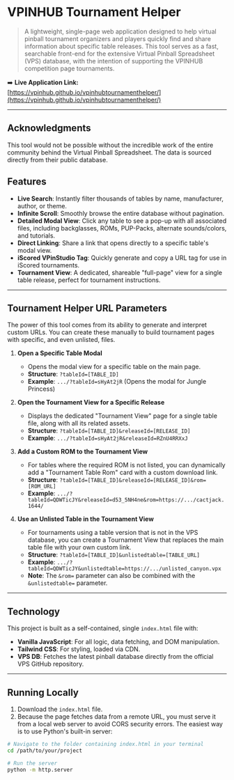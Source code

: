 # VPINHUB Tournament Helper

> A lightweight, single-page web application designed to help virtual pinball tournament organizers and players quickly find and share information about specific table releases. This tool serves as a fast, searchable front-end for the extensive Virtual Pinball Spreadsheet (VPS) database, with the intention of supporting the VPINHUB competition page tournaments.

➡️ **Live Application Link:** [https://vpinhub.github.io/vpinhubtournamenthelper/](https://vpinhub.github.io/vpinhubtournamenthelper/)

---

## Acknowledgments

This tool would not be possible without the incredible work of the entire community behind the Virtual Pinball Spreadsheet. The data is sourced directly from their public database.

## Features

-   **Live Search**: Instantly filter thousands of tables by name, manufacturer, author, or theme.
-   **Infinite Scroll**: Smoothly browse the entire database without pagination.
-   **Detailed Modal View**: Click any table to see a pop-up with all associated files, including backglasses, ROMs, PUP-Packs, alternate sounds/colors, and tutorials.
-   **Direct Linking**: Share a link that opens directly to a specific table's modal view.
-   **iScored VPinStudio Tag**: Quickly generate and copy a URL tag for use in iScored tournaments.
-   **Tournament View**: A dedicated, shareable "full-page" view for a single table release, perfect for tournament instructions.

---

## Tournament Helper URL Parameters

The power of this tool comes from its ability to generate and interpret custom URLs. You can create these manually to build tournament pages with specific, and even unlisted, files.

1.  **Open a Specific Table Modal**
    -   Opens the modal view for a specific table on the main page.
    -   **Structure**: `?tableId=[TABLE_ID]`
    -   **Example**: `.../?tableId=sHyAt2jR` (Opens the modal for Jungle Princess)

2.  **Open the Tournament View for a Specific Release**
    -   Displays the dedicated "Tournament View" page for a single table file, along with all its related assets.
    -   **Structure**: `?tableId=[TABLE_ID]&releaseId=[RELEASE_ID]`
    -   **Example**: `.../?tableId=sHyAt2jR&releaseId=RZnU4RRXxJ`

3.  **Add a Custom ROM to the Tournament View**
    -   For tables where the required ROM is not listed, you can dynamically add a "Tournament Table Rom" card with a custom download link.
    -   **Structure**: `?tableId=[TABLE_ID]&releaseId=[RELEASE_ID]&rom=[ROM_URL]`
    -   **Example**: `.../?tableId=QDWTicJY&releaseId=d53_5NH4ne&rom=https://.../cactjack.1644/`

4.  **Use an Unlisted Table in the Tournament View**
    -   For tournaments using a table version that is not in the VPS database, you can create a Tournament View that replaces the main table file with your own custom link.
    -   **Structure**: `?tableId=[TABLE_ID]&unlistedtable=[TABLE_URL]`
    -   **Example**: `.../?tableId=QDWTicJY&unlistedtable=https://.../unlisted_canyon.vpx`
    -   **Note**: The `&rom=` parameter can also be combined with the `&unlistedtable=` parameter.

---

## Technology

This project is built as a self-contained, single `index.html` file with:

-   **Vanilla JavaScript**: For all logic, data fetching, and DOM manipulation.
-   **Tailwind CSS**: For styling, loaded via CDN.
-   **VPS DB**: Fetches the latest pinball database directly from the official VPS GitHub repository.

---

## Running Locally

1.  Download the `index.html` file.
2.  Because the page fetches data from a remote URL, you must serve it from a local web server to avoid CORS security errors. The easiest way is to use Python's built-in server:

```bash
# Navigate to the folder containing index.html in your terminal
cd /path/to/your/project

# Run the server
python -m http.server
